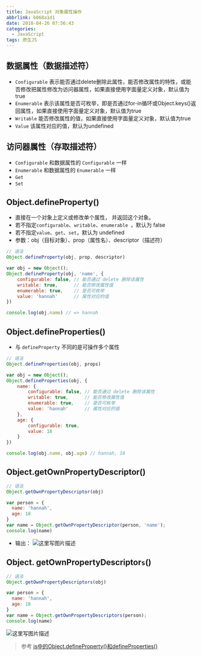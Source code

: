 ```yaml
---
title: JavaScript 对象属性操作
abbrlink: b068a1d1
date: 2018-04-26 07:56:43
categories:
  - JavaScript
tags: 原生JS
---
```


## 数据属性（数据描述符）

- `Configurable` 表示能否通过delete删除此属性，能否修改属性的特性，或能否修改把属性修改为访问器属性，如果直接使用字面量定义对象，默认值为true
- `Enumerable` 表示该属性是否可枚举，即是否通过for-in循环或Object.keys()返回属性，如果直接使用字面量定义对象，默认值为true
- `Writable` 能否修改属性的值，如果直接使用字面量定义对象，默认值为true
- `Value` 该属性对应的值，默认为undefined

## 访问器属性（存取描述符）

- `Configurable`  和数据属性的 `Configurable` 一样
- `Enumerable`  和数据属性的 `Enumerable` 一样
- `Get`
- `Set`

## Object.defineProperty()
- 直接在一个对象上定义或修改单个属性， 并返回这个对象。
- 若不指定`configurable`、`writable`、`enumerable `，默认为 false
- 若不指定`value`、`get`、`set`，默认为 undefined
- 参数：obj（目标对象）、prop（属性名）、descriptor（描述符）

```javascript
// 语法
Object.defineProperty(obj, prop, descriptor)

var obj = new Object();
Object.defineProperty(obj, 'name', {
    configurable: false, // 能否通过 delete 删除该属性
    writable: true,      // 能否修改属性值
    enumerable: true,    // 是否可枚举
    value: 'hannah'      // 属性对应的值
})

console.log(obj.name) // => hannah
```
## Object.defineProperties()
- 与 `defineProperty` 不同的是可操作多个属性
```javascript
// 语法
Object.defineProperties(obj, props)

var obj = new Object();
Object.defineProperties(obj, {
    name: {
        configurable: false, // 能否通过 delete 删除该属性
        writable: true,      // 能否修改属性值
        enumerable: true,    // 是否可枚举
        value: 'hannah'      // 属性对应的值
    },
    age: {
        configurable: true,
        value: 18
    }
})

console.log(obj.name, obj.age) // hannah, 18
```
## Object.getOwnPropertyDescriptor()
```javascript
// 语法
Object.getOwnPropertyDescriptor(obj)

var person = {
  name: 'hannah',
  age: 18
}
var name = Object.getOwnPropertyDescriptor(person, 'name');
console.log(name)
```
- 输出：
![这里写图片描述](https://wildye.cn/static/images/blog/b068a1d1/01.jpg)
## Object. getOwnPropertyDescriptor`s`()
```javascript
// 语法
Object.getOwnPropertyDescriptors(obj)

var person = {
  name: 'hannah',
  age: 18
}
var name = Object.getOwnPropertyDescriptors(person);
console.log(name)
```
![这里写图片描述](https://wildye.cn/static/images/blog/b068a1d1/02.jpg)

>参考
>[js中的Object.defineProperty()和defineProperties()](https://segmentfault.com/a/1190000011294519#articleHeader22)